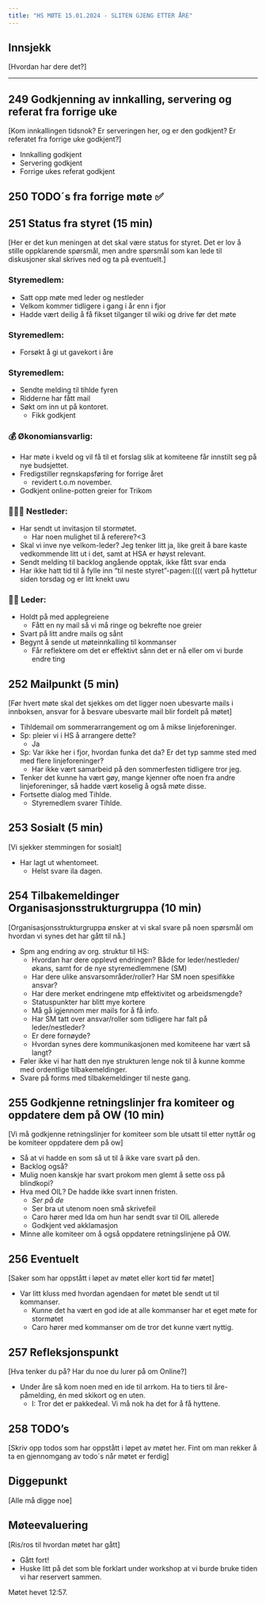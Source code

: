 ```yaml
---
title: "HS MØTE 15.01.2024 - SLITEN GJENG ETTER ÅRE"
---
```


## Innsjekk  

[Hvordan har dere det?]  

---  

## 249 Godkjenning av innkalling, servering og referat fra forrige uke  

[Kom innkallingen tidsnok? Er serveringen her, og er den godkjent? Er referatet fra forrige uke godkjent?]  

- Innkalling godkjent  
- Servering godkjent  
- Forrige ukes referat godkjent  

## 250 TODO´s fra forrige møte **✅**  

## 251 Status fra styret (15 min)  

[Her er det kun meningen at det skal være status for styret. Det er lov å stille oppklarende spørsmål, men andre spørsmål som kan lede til diskusjoner skal skrives ned og ta på eventuelt.]  

### **Styremedlem**:  

- Satt opp møte med leder og nestleder  
- Velkom kommer tidligere i gang i år enn i fjor  
- Hadde vært deilig å få fikset tilganger til wiki og drive før det møte  

### **Styremedlem**:  

- Forsøkt å gi ut gavekort i åre  

### **Styremedlem**:  

- Sendte melding til tihlde fyren  
- Ridderne har fått mail  
- Søkt om inn ut på kontoret.  
    - Fikk godkjent  

### **💰** Økonomiansvarlig:  

- Har møte i kveld og vil få til et forslag slik at komiteene får innstilt seg på nye budsjettet.  
- Fredigstiller regnskapsføring for forrige året  
    - revidert t.o.m november.  
- Godkjent online-potten greier for Trikom  

### 👩🏻‍🦰 Nestleder:  

- Har sendt ut invitasjon til stormøtet.  
    - Har noen mulighet til å referere?<3  
- Skal vi inve nye velkom-leder? Jeg tenker litt ja, like greit å bare kaste vedkommende litt ut i det, samt at HSA er høyst relevant.  
- Sendt melding til backlog angående opptak, ikke fått svar enda  
- Har ikke hatt tid til å fylle inn “til neste styret”-pagen:(((( vært på hyttetur siden torsdag og er litt knekt uwu  

### 👩🏾 Leder:  

- Holdt på med applegreiene  
    - Fått en ny mail så vi må ringe og bekrefte noe greier  
- Svart på litt andre mails og sånt  
- Begynt å sende ut møteinnkalling til kommanser  
    - Får reflektere om det er effektivt sånn det er nå eller om vi burde endre ting  

## 252 Mailpunkt (5 min)  

[Før hvert møte skal det sjekkes om det ligger noen ubesvarte mails i innboksen, ansvar for å besvare ubesvarte mail blir fordelt på møtet]  

- Tihldemail om sommerarrangement og om å mikse linjeforeninger.  
- Sp: pleier vi i HS å arrangere dette?  
    - Ja  
- Sp: Var ikke her i fjor, hvordan funka det da? Er det typ samme sted med med flere linjeforeninger?  
    - Har ikke vært samarbeid på den sommerfesten tidligere tror jeg.  
- Tenker det kunne ha vært gøy, mange kjenner ofte noen fra andre linjeforeninger, så hadde vært koselig å også møte disse.  
- Fortsette dialog med Tihlde.  
    - Styremedlem svarer Tihlde.  
    
## 253 Sosialt (5 min)  

[Vi sjekker stemmingen for sosialt]  

- Har lagt ut whentomeet.  
    - Helst svare ila dagen.  

## 254 Tilbakemeldinger Organisasjonsstrukturgruppa (10 min)  

[Organisasjonsstrukturgruppa ønsker at vi skal svare på noen spørsmål om hvordan vi synes det har gått til nå.]  

- Spm ang endring av org. struktur til HS:  
    - Hvordan har dere opplevd endringen? Både for leder/nestleder/økans, samt for de nye styremedlemmene (SM)  
    - Har dere ulike ansvarsområder/roller? Har SM noen spesifikke ansvar?  
    - Har dere merket endringene mtp effektivitet og arbeidsmengde?  
    - Statuspunkter har blitt mye kortere  
    - Må gå igjennom mer mails for å få info.  
    - Har SM tatt over ansvar/roller som tidligere har falt på leder/nestleder?  
    - Er dere fornøyde?  
    - Hvordan synes dere kommunikasjonen med komiteene har vært så langt?  
- Føler ikke vi har hatt den nye strukturen lenge nok til å kunne komme med ordentlige tilbakemeldinger.  
- Svare på forms med tilbakemeldinger til neste gang.  

## 255 Godkjenne retningslinjer fra komiteer og oppdatere dem på OW (10 min)  

[Vi må godkjenne retningslinjer for komiteer som ble utsatt til etter nyttår og be komiteer oppdatere dem på ow]  

- Så at vi hadde en som så ut til å ikke vare svart på den.  
- Backlog også?  
- Mulig noen kanskje har svart prokom men glemt å sette oss på blindkopi?  
- Hva med OIL? De hadde ikke svart innen fristen.  
    - *Ser på de*  
    - Ser bra ut utenom noen små skrivefeil  
    - Caro hører med Ida om hun har sendt svar til OIL allerede  
    - Godkjent ved akklamasjon  
- Minne alle komiteer om å også oppdatere retningslinjene på OW.  

## 256 Eventuelt  

[Saker som har oppstått i løpet av møtet eller kort tid før møtet]  

- Var litt kluss med hvordan agendaen for møtet ble sendt ut til kommanser.  
    - Kunne det ha vært en god ide at alle kommanser har et eget møte for stormøtet  
    - Caro hører med kommanser om de tror det kunne vært nyttig.  

## 257 Refleksjonspunkt  

[Hva tenker du på? Har du noe du lurer på om Online?]  

- Under åre så kom noen med en ide til arrkom. Ha to tiers til åre-påmelding, én med skikort og en uten.  
    - I: Tror det er pakkedeal. Vi må nok ha det for å få hyttene.  

## 258 TODO’s  

[Skriv opp todos som har oppstått i løpet av møtet her. Fint om man rekker å ta en gjennomgang av todo´s når møtet er ferdig]  

## Diggepunkt  

[Alle må digge noe]  

## Møteevaluering  

[Ris/ros til hvordan møtet har gått]  

- Gått fort!  
- Huske litt på det som ble forklart under workshop at vi burde bruke tiden vi har reservert sammen.  

Møtet hevet 12:57.
